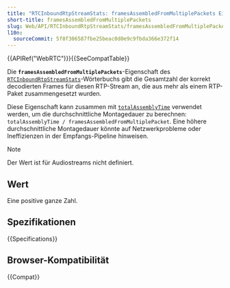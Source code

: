 ```yaml
---
title: "RTCInboundRtpStreamStats: framesAssembledFromMultiplePackets Eigenschaft"
short-title: framesAssembledFromMultiplePackets
slug: Web/API/RTCInboundRtpStreamStats/framesAssembledFromMultiplePackets
l10n:
  sourceCommit: 5f8f306587fbe25beac0d0e9c9fbda366e372f14
---
```


{{APIRef("WebRTC")}}{{SeeCompatTable}}

Die **`framesAssembledFromMultiplePackets`**-Eigenschaft des [`RTCInboundRtpStreamStats`](/de/docs/Web/API/RTCInboundRtpStreamStats)-Wörterbuchs gibt die Gesamtzahl der korrekt decodierten Frames für diesen RTP-Stream an, die aus mehr als einem RTP-Paket zusammengesetzt wurden.

Diese Eigenschaft kann zusammen mit [`totalAssemblyTime`](/de/docs/Web/API/RTCInboundRtpStreamStats/totalAssemblyTime) verwendet werden, um die durchschnittliche Montagedauer zu berechnen: `totalAssemblyTime / framesAssembledFromMultiplePacket`.
Eine höhere durchschnittliche Montagedauer könnte auf Netzwerkprobleme oder Ineffizienzen in der Empfangs-Pipeline hinweisen.

> [!NOTE]
> Der Wert ist für Audiostreams nicht definiert.

## Wert

Eine positive ganze Zahl.

## Spezifikationen

{{Specifications}}

## Browser-Kompatibilität

{{Compat}}
